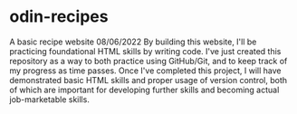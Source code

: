 # odin-recipes
A basic recipe website
08/06/2022
By building this website, I'll be practicing foundational HTML skills by writing code. I've just created this repository as a way to both practice using GitHub/Git, and to keep track of my progress as time passes. Once I've completed this project, I will have demonstrated basic HTML skills and proper usage of version control, both of which are important for developing further skills and becoming actual job-marketable skills.